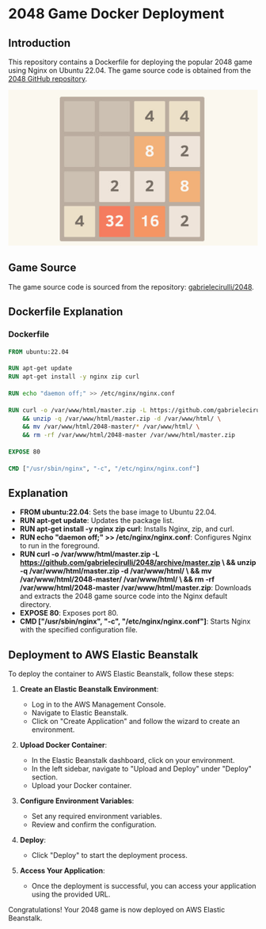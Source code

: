 # 2048 Game Docker Deployment

## Introduction

This repository contains a Dockerfile for deploying the popular 2048 game using Nginx on Ubuntu 22.04. The game source code is obtained from the [2048 GitHub repository](https://github.com/gabrielecirulli/2048/).

![Game Screenshot](game-ss.png)

## Game Source

The game source code is sourced from the repository: [gabrielecirulli/2048](https://github.com/gabrielecirulli/2048/).

## Dockerfile Explanation

### Dockerfile

```dockerfile
FROM ubuntu:22.04

RUN apt-get update
RUN apt-get install -y nginx zip curl

RUN echo "daemon off;" >> /etc/nginx/nginx.conf

RUN curl -o /var/www/html/master.zip -L https://github.com/gabrielecirulli/2048/archive/master.zip \
    && unzip -q /var/www/html/master.zip -d /var/www/html/ \
    && mv /var/www/html/2048-master/* /var/www/html/ \
    && rm -rf /var/www/html/2048-master /var/www/html/master.zip

EXPOSE 80

CMD ["/usr/sbin/nginx", "-c", "/etc/nginx/nginx.conf"]
```

## Explanation

- **FROM ubuntu:22.04**: Sets the base image to Ubuntu 22.04.
- **RUN apt-get update**: Updates the package list.
- **RUN apt-get install -y nginx zip curl**: Installs Nginx, zip, and curl.
- **RUN echo "daemon off;" >> /etc/nginx/nginx.conf**: Configures Nginx to run in the foreground.
- **RUN curl -o /var/www/html/master.zip -L https://github.com/gabrielecirulli/2048/archive/master.zip \ && unzip -q /var/www/html/master.zip -d /var/www/html/ \ && mv /var/www/html/2048-master/ /var/www/html/ \ && rm -rf /var/www/html/2048-master /var/www/html/master.zip**: Downloads and extracts the 2048 game source code into the Nginx default directory.
- **EXPOSE 80**: Exposes port 80.
- **CMD ["/usr/sbin/nginx", "-c", "/etc/nginx/nginx.conf"]**: Starts Nginx with the specified configuration file.

## Deployment to AWS Elastic Beanstalk

To deploy the container to AWS Elastic Beanstalk, follow these steps:

1. **Create an Elastic Beanstalk Environment**:
   - Log in to the AWS Management Console.
   - Navigate to Elastic Beanstalk.
   - Click on "Create Application" and follow the wizard to create an environment.

2. **Upload Docker Container**:
   - In the Elastic Beanstalk dashboard, click on your environment.
   - In the left sidebar, navigate to "Upload and Deploy" under "Deploy" section.
   - Upload your Docker container.

3. **Configure Environment Variables**:
   - Set any required environment variables.
   - Review and confirm the configuration.

4. **Deploy**:
   - Click "Deploy" to start the deployment process.

5. **Access Your Application**:
   - Once the deployment is successful, you can access your application using the provided URL.

Congratulations! Your 2048 game is now deployed on AWS Elastic Beanstalk.
